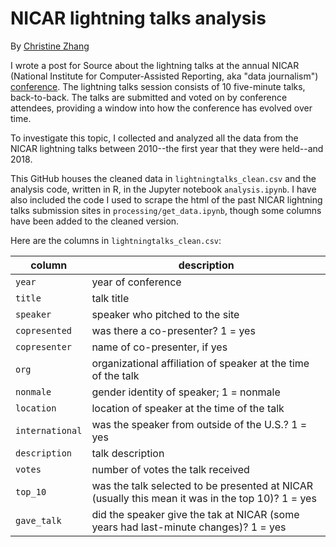 # NICAR lightning talks analysis

By [Christine Zhang](https://twitter.com/christinezhang)

I wrote a post for Source about the lightning talks at the annual NICAR (National Institute for Computer-Assisted Reporting, aka "data journalism") [conference](https://ire.org/conferences/nicar18/). The lightning talks session consists of 10 five-minute talks, back-to-back. The talks are submitted and voted on by conference attendees, providing a window into how the conference has evolved over time.

To investigate this topic, I collected and analyzed all the data from the NICAR lightning talks between 2010--the first year that they were held--and 2018.

This GitHub houses the cleaned data in `lightningtalks_clean.csv` and the analysis code, written in R, in the Jupyter notebook `analysis.ipynb`. I have also included the code I used to scrape the html of the past NICAR lightning talks submission sites in `processing/get_data.ipynb`, though some columns have been added to the cleaned version.

Here are the columns in `lightningtalks_clean.csv`:

| column        | description           | 
| ------------- | -------------| 
| `year`     | year of conference | 
| `title`      | talk title      | 
| `speaker`     | speaker who pitched to the site | 
| `copresented`      | was there a co-presenter? 1 = yes  |
| `copresenter`      | name of co-presenter, if yes | 
| `org`     | organizational affiliation of speaker at the time of the talk      |
| `nonmale`     | gender identity of speaker; 1 = nonmale      |
| `location`     | location of speaker at the time of the talk      |
| `international`     | was the speaker from outside of the U.S.? 1 = yes      |
| `description`     | talk description      |
| `votes`     | number of votes the talk received      |
| `top_10`     | was the talk selected to be presented at NICAR (usually this mean it was in the top 10)? 1 = yes      |
| `gave_talk`     | did the speaker give the tak at NICAR (some years had last-minute changes)? 1 = yes      |




